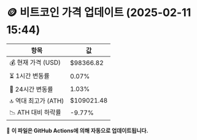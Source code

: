 # 🪙 비트코인 가격 업데이트 (2025-02-11 15:44)

| 항목                | 값 |
|--------------------|----------------|
| 💰 현재 가격 (USD) | $98366.82 |
| ⏳ 1시간 변동률    | 0.07% |
| 📆 24시간 변동률   | 1.03% |
| 🔝 역대 최고가 (ATH) | $109021.48 |
| 📉 ATH 대비 하락률 | -9.77% |

🔄 **이 파일은 GitHub Actions에 의해 자동으로 업데이트됩니다.**
